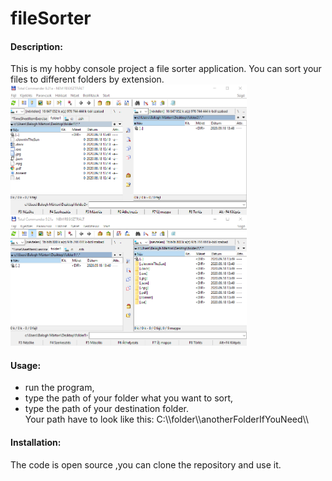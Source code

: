 # fileSorter
#### Description:   
This is my hobby console project a file sorter application.
You can sort your files to different folders by extension.
<img src="imgs/folder1-2.png" width=75% height=75%>
#### Usage:  
* run the program,  
* type the path of your folder what you want to sort,  
* type the path of your destination folder.  
Your path have to look like this:  C:\\\folder\\\anotherFolderIfYouNeed\\\  

#### Installation:  
The code is open source ,you can clone the repository and use it. 
